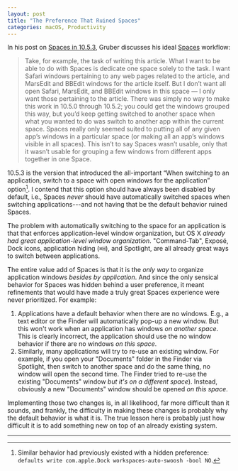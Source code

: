 ```yaml
---
layout: post
title: "The Preference That Ruined Spaces"
categories: macOS, Productivity
---
```


In his post on [Spaces in 10.5.3](https://daringfireball.net/2008/05/spaces), Gruber discusses his ideal [Spaces](https://en.wikipedia.org/wiki/Spaces_(software)) workflow:

> Take, for example, the task of writing this article. What I want to be able to do with Spaces is dedicate one space solely to the task. I want Safari windows pertaining to any web pages related to the article, and MarsEdit and BBEdit windows for the article itself. But I don’t want all open Safari, MarsEdit, and BBEdit windows in this space — I only want those pertaining to the article. There was simply no way to make this work in 10.5.0 through 10.5.2; you could get the windows grouped this way, but you’d keep getting switched to another space when what you wanted to do was switch to another app within the current space. Spaces really only seemed suited to putting all of any given app’s windows in a particular space (or making all an app’s windows visible in all spaces). This isn’t to say Spaces wasn’t usable, only that it wasn’t usable for grouping a few windows from different apps together in one Space.

10.5.3 is the version that introduced the all-important “When switching to an application, switch to a space with open windows for the application” option[^defaults]. I contend that this option should have always been disabled by default, i.e., Spaces *never* should have automatically switched spaces when switching  applications---and not having that be the default behavior ruined Spaces.

The problem with automatically switching to the space for an application is that that enforces application-level window organization, but OS X *already had great application-level window organization*. "Command-Tab", Exposé, Dock icons, application hiding (`⌘H`), and Spotlight, are all already great ways to switch between applications.

The entire value add of Spaces is that it is the *only way* to organize application windows *besides by application*. And since the only sensical behavior for Spaces was hidden behind a user preference, it meant refinements that would have made a truly great Spaces experience were never prioritized. For example:

1. Applications have a default behavior when there are no windows. E.g., a text editor or the Finder will automatically pop-up a new window. But this won't work when an application has windows *on another space*. This is clearly incorrect, the application should use the no window behavior if there are no windows *on this space*.
2. Similarly, many applications will try to re-use an existing window. For example, if you open your "Documents" folder in the Finder via Spotlight, then switch to another space and do the same thing, no window will open the second time. The Finder tried to re-use the existing "Documents" window *but it's on a different space*). Instead, obviously a new "Documents" window should be opened *on this space*.

Implementing those two changes is, in all likelihood, far more difficult than it sounds, and frankly, the difficulty in making these changes is probably why the default behavior is what it is. The true lesson here is probably just how difficult it is to add something new on top of an already existing system.

* * *

[^defaults]: Similar behavior had previously existed with a hidden preference: `defaults write com.apple.Dock workspaces-auto-swoosh -bool NO`.
